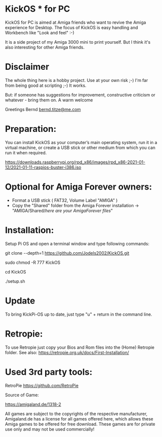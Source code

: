 # KickOS * for PC



KickOS for PC is aimed at Amiga friends who want to revive the Amiga experience for Desktop.
The focus of KickOS is easy handling and Workbench like "Look and feel" :-)



It is a side project of my Amiga 3000 mini to print yourself. But I think it's also interesting for other Amiga friends.

# Disclaimer

The whole thing here is a hobby project. Use at your own risk ;-)
I'm far from being good at scripting ;-) It works.

But: if someone has suggestions for improvement, constructive criticism or whatever - bring them on. 
A warm welcome

Greetings Bernd
bernd.titze@me.com


# Preparation:

You can install KickOS as your computer’s main operating system, run it in a virtual machine, or create a USB stick or other medium from which you can run it when required.


https://downloads.raspberrypi.org/rpd_x86/images/rpd_x86-2021-01-12/2021-01-11-raspios-buster-i386.iso


# Optional for Amiga Forever owners:

- Format a USB stick ( FAT32, Volume Label "AMIGA" )
- Copy the "Shared" folder from the Amiga Forever installation
-> "AMIGA/Shared/*here are your AmigaForever files*"

# Installation:



Setup Pi OS and open a terminal window and type following commands:



git clone --depth=1 https://github.com/Jodels2002/KickOS.git

sudo chmod -R 777 KickOS

cd KickOS

./setup.sh




# Update

To bring KickPi-OS up to date, just type "u" + return in the command line. 

# Retropie:
To use Retropie just copy your Bios and Rom files into the (Home) Retropie folder. 
See also: https://retropie.org.uk/docs/First-Installation/


# Used 3rd party tools:




RetroPie
https://github.com/RetroPie




Source of Game:

https://amigaland.de/1318-2

All games are subject to the copyrights of the respective manufacturer, Amigaland.de has a license for all games offered here, which allows these Amiga games to be offered for free download. These games are for private use only and may not be used commercially! 
